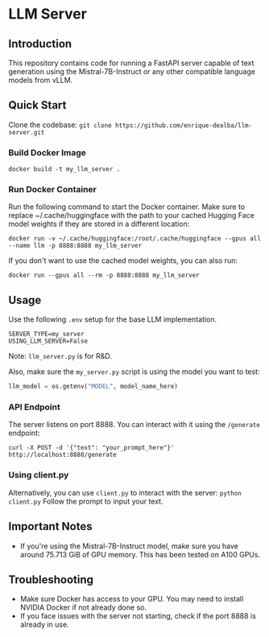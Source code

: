# LLM Server

## Introduction

This repository contains code for running a FastAPI server capable of text generation using the Mistral-7B-Instruct or any other compatible language models from vLLM.

## Quick Start
Clone the codebase: `git clone https://github.com/enrique-dealba/llm-server.git`
### Build Docker Image
`docker build -t my_llm_server .`
### Run Docker Container
Run the following command to start the Docker container. Make sure to replace ~/.cache/huggingface with the path to your cached Hugging Face model weights if they are stored in a different location:

`docker run -v ~/.cache/huggingface:/root/.cache/huggingface --gpus all --name llm -p 8888:8888 my_llm_server`

If you don't want to use the cached model weights, you can also run:

`docker run --gpus all --rm -p 8888:8888 my_llm_server`

## Usage

Use the following `.env` setup for the base LLM implementation.
```.env
SERVER_TYPE=my_server
USING_LLM_SERVER=False
```
Note: `llm_server.py` is for R&D.

Also, make sure the `my_server.py` script is using the model you want to test:
```python
llm_model = os.getenv("MODEL", model_name_here)
```

### API Endpoint
The server listens on port 8888. You can interact with it using the `/generate` endpoint:

`curl -X POST -d '{"text": "your_prompt_here"}' http://localhost:8888/generate`

### Using client.py
Alternatively, you can use `client.py` to interact with the server:
`python client.py`
Follow the prompt to input your text.

## Important Notes
- If you're using the Mistral-7B-Instruct model, make sure you have around 75.713 GiB of GPU memory. This has been tested on A100 GPUs.

## Troubleshooting
- Make sure Docker has access to your GPU. You may need to install NVIDIA Docker if not already done so.
- If you face issues with the server not starting, check if the port 8888 is already in use.
